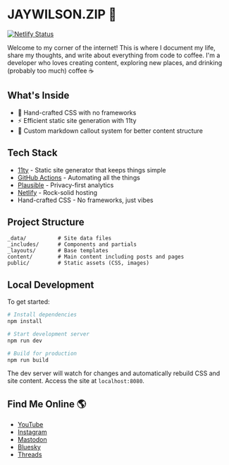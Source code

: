 # JAYWILSON.ZIP 🚀

[![Netlify Status](https://api.netlify.com/api/v1/badges/2980d69b-ad8e-442a-8b81-3369048209c7/deploy-status)](https://app.netlify.com/sites/jaywilsonzip/deploys)

Welcome to my corner of the internet! This is where I document my life, share my thoughts, and write about everything from code to coffee. I'm a developer who loves creating content, exploring new places, and drinking (probably too much) coffee ☕️

## What's Inside

- 🎨 Hand-crafted CSS with no frameworks
- ⚡️ Efficient static site generation with 11ty
- 🎯 Custom markdown callout system for better content structure

## Tech Stack

- [11ty](https://www.11ty.dev/) - Static site generator that keeps things simple
- [GitHub Actions](https://github.com/features/actions) - Automating all the things
- [Plausible](https://plausible.io/) - Privacy-first analytics
- [Netlify](https://www.netlify.com/) - Rock-solid hosting
- Hand-crafted CSS - No frameworks, just vibes

## Project Structure

  ```text
  _data/          # Site data files
  _includes/      # Components and partials
  _layouts/       # Base templates
  content/        # Main content including posts and pages
  public/         # Static assets (CSS, images)
  ```

## Local Development

To get started:

  ```bash
  # Install dependencies
  npm install

  # Start development server
  npm run dev

  # Build for production
  npm run build
  ```

The dev server will watch for changes and automatically rebuild CSS and site content. Access the site at `localhost:8080`.

## Find Me Online 🌎

- [YouTube](https://youtube.com/@heyjaywilson)
- [Instagram](https://instagram.com/heyjaywilson)
- [Mastodon](https://iosdev.space/@heyjaywilson)
- [Bluesky](https://bsky.app/profile/hey.jaywilson.zip)
- [Threads](https://www.threads.net/@heyjaywilson)